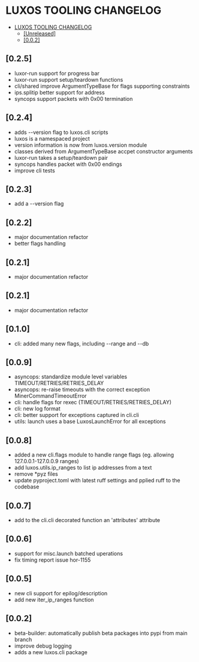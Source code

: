 # LUXOS TOOLING CHANGELOG

- [LUXOS TOOLING CHANGELOG](#luxos-tooling-changelog)
  - [\[Unreleased\]](#unreleased)
  - [\[0.0.2\]](#0.0.2)

<!--
All notable changes to this project will be documented in this file.
Please, use the format:

## [Unreleased]

 - <module>: short description

-->

## [0.2.5]

- luxor-run support for progress bar
- luxor-run support setup/teardown functions
- cli/shared improve ArgumentTypeBase for flags supporting constraints
- ips.splitip better support for address
- syncops support packets with 0x00 termination


## [0.2.4]

- adds --version flag to luxos.cli scripts
- luxos is a namespaced project
- version information is now from luxos.version module
- classes derived from ArgumentTypeBase accpet constructor arguments
- luxor-run takes a setup/teardown pair
- syncops handles packet with 0x00 endings
- improve cli tests



## [0.2.3]

- add a --version flag


## [0.2.2]

- major documentation refactor
- better flags handling

## [0.2.1]

- major documentation refactor


## [0.2.1]

- major documentation refactor


## [0.1.0]

- cli: added many new flags, including --range and --db


## [0.0.9]

- asyncops: standardize module level variables TIMEOUT/RETRIES/RETRIES_DELAY
- asyncops: re-raise timeouts with the correct exception MinerCommandTimeoutError
- cli: handle flags for rexec (TIMEOUT/RETRIES/RETRIES_DELAY)
- cli: new log format
- cli: better support for exceptions captured in cli.cli
- utils: launch uses a base LuxosLaunchError for all exceptions


## [0.0.8]

- added a new cli.flags module to handle range flags (eg. allowing 127.0.0.1-127.0.0.9 ranges)
- add luxos.utils.ip_ranges to list ip addresses from a text
- remove *pyz files
- update pyproject.toml with latest ruff settings and pplied ruff to the codebase


## [0.0.7]

- add to the cli.cli decorated function an 'attributes' attribute


## [0.0.6]

- support for misc.launch batched uperations
- fix timing report issue hor-1155

## [0.0.5]

- new cli support for epilog/description
- add new iter_ip_ranges function

## [0.0.2]

- beta-builder: automatically publish beta packages into pypi from main branch
- improve debug logging
- adds a new luxos.cli package
